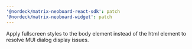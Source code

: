 ```yaml
---
'@nordeck/matrix-neoboard-react-sdk': patch
'@nordeck/matrix-neoboard-widget': patch
---
```


Apply fullscreen styles to the body element instead of the html element to resolve MUI dialog display issues.
